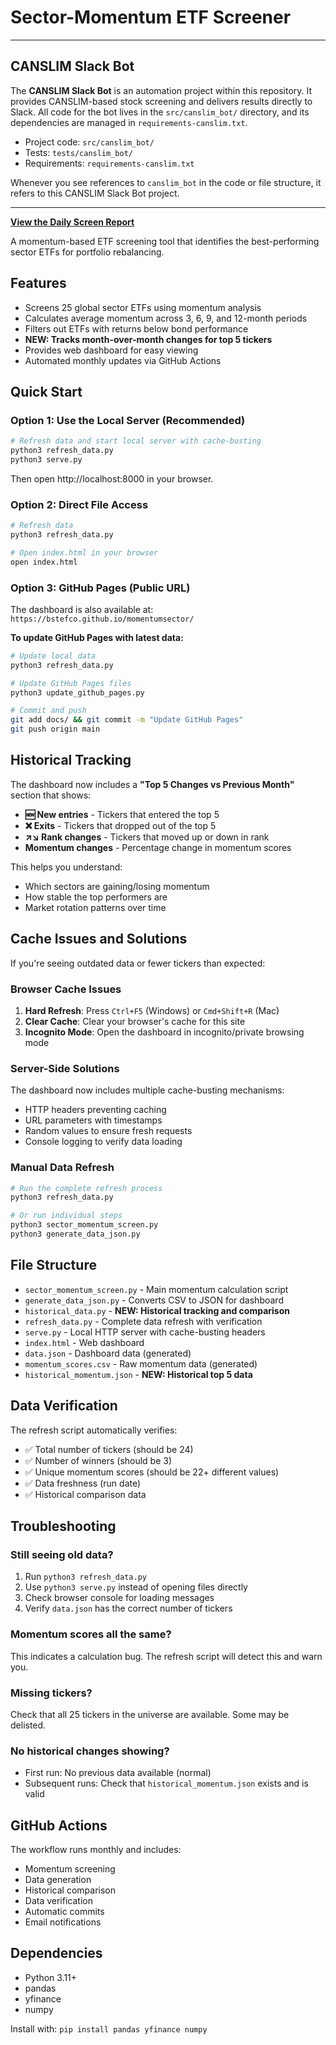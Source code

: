 # Sector-Momentum ETF Screener

---

## CANSLIM Slack Bot

The **CANSLIM Slack Bot** is an automation project within this repository. It provides CANSLIM-based stock screening and delivers results directly to Slack. All code for the bot lives in the `src/canslim_bot/` directory, and its dependencies are managed in `requirements-canslim.txt`.

- Project code: `src/canslim_bot/`
- Tests: `tests/canslim_bot/`
- Requirements: `requirements-canslim.txt`

Whenever you see references to `canslim_bot` in the code or file structure, it refers to this CANSLIM Slack Bot project.

---

[**View the Daily Screen Report**](https://bstefco.github.io/momentumsector/daily_screen.html)

A momentum-based ETF screening tool that identifies the best-performing sector ETFs for portfolio rebalancing.

## Features

- Screens 25 global sector ETFs using momentum analysis
- Calculates average momentum across 3, 6, 9, and 12-month periods
- Filters out ETFs with returns below bond performance
- **NEW: Tracks month-over-month changes for top 5 tickers**
- Provides web dashboard for easy viewing
- Automated monthly updates via GitHub Actions

## Quick Start

### Option 1: Use the Local Server (Recommended)
```bash
# Refresh data and start local server with cache-busting
python3 refresh_data.py
python3 serve.py
```
Then open http://localhost:8000 in your browser.

### Option 2: Direct File Access
```bash
# Refresh data
python3 refresh_data.py

# Open index.html in your browser
open index.html
```

### Option 3: GitHub Pages (Public URL)
The dashboard is also available at: `https://bstefco.github.io/momentumsector/`

**To update GitHub Pages with latest data:**
```bash
# Update local data
python3 refresh_data.py

# Update GitHub Pages files
python3 update_github_pages.py

# Commit and push
git add docs/ && git commit -m "Update GitHub Pages"
git push origin main
```

## Historical Tracking

The dashboard now includes a **"Top 5 Changes vs Previous Month"** section that shows:

- **🆕 New entries** - Tickers that entered the top 5
- **❌ Exits** - Tickers that dropped out of the top 5  
- **↗️↘️ Rank changes** - Tickers that moved up or down in rank
- **Momentum changes** - Percentage change in momentum scores

This helps you understand:
- Which sectors are gaining/losing momentum
- How stable the top performers are
- Market rotation patterns over time

## Cache Issues and Solutions

If you're seeing outdated data or fewer tickers than expected:

### Browser Cache Issues
1. **Hard Refresh**: Press `Ctrl+F5` (Windows) or `Cmd+Shift+R` (Mac)
2. **Clear Cache**: Clear your browser's cache for this site
3. **Incognito Mode**: Open the dashboard in incognito/private browsing mode

### Server-Side Solutions
The dashboard now includes multiple cache-busting mechanisms:
- HTTP headers preventing caching
- URL parameters with timestamps
- Random values to ensure fresh requests
- Console logging to verify data loading

### Manual Data Refresh
```bash
# Run the complete refresh process
python3 refresh_data.py

# Or run individual steps
python3 sector_momentum_screen.py
python3 generate_data_json.py
```

## File Structure

- `sector_momentum_screen.py` - Main momentum calculation script
- `generate_data_json.py` - Converts CSV to JSON for dashboard
- `historical_data.py` - **NEW: Historical tracking and comparison**
- `refresh_data.py` - Complete data refresh with verification
- `serve.py` - Local HTTP server with cache-busting headers
- `index.html` - Web dashboard
- `data.json` - Dashboard data (generated)
- `momentum_scores.csv` - Raw momentum data (generated)
- `historical_momentum.json` - **NEW: Historical top 5 data**

## Data Verification

The refresh script automatically verifies:
- ✅ Total number of tickers (should be 24)
- ✅ Number of winners (should be 3)
- ✅ Unique momentum scores (should be 22+ different values)
- ✅ Data freshness (run date)
- ✅ Historical comparison data

## Troubleshooting

### Still seeing old data?
1. Run `python3 refresh_data.py`
2. Use `python3 serve.py` instead of opening files directly
3. Check browser console for loading messages
4. Verify `data.json` has the correct number of tickers

### Momentum scores all the same?
This indicates a calculation bug. The refresh script will detect this and warn you.

### Missing tickers?
Check that all 25 tickers in the universe are available. Some may be delisted.

### No historical changes showing?
- First run: No previous data available (normal)
- Subsequent runs: Check that `historical_momentum.json` exists and is valid

## GitHub Actions

The workflow runs monthly and includes:
- Momentum screening
- Data generation
- Historical comparison
- Data verification
- Automatic commits
- Email notifications

## Dependencies

- Python 3.11+
- pandas
- yfinance
- numpy

Install with: `pip install pandas yfinance numpy` 